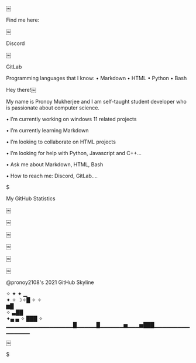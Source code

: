 ￼

Find me here:

￼

Discord

￼

GitLab

Programming languages that I know:
•  Markdown 
•  HTML 
•  Python 
•  Bash 

Hey there!￼

My name is Pronoy Mukherjee and I am self-taught student developer who is passionate about computer science.

• 
I’m currently working on windows 11 related projects

• 
I’m currently learning Markdown

• 
I’m looking to collaborate on HTML projects

• 
I’m looking for help with Python, Javascript and C++...

• 
Ask me about Markdown, HTML, Bash

• 
How to reach me: Discord, GitLab....


$

My GitHub Statistics

￼

￼

￼

￼

￼

￼


 @pronoy2108's 2021 GitHub Skyline          

   ✧    ✦           ✦              ▁               
      ✦  ✧                       ☽✧█      ✧    ✧   
                                  ▆█               
                 ✧               ▃██               
              ✦▄     ▄    ✧      ███      ✧        
▁▁▁▁▁▁▁▁▁▁▁▁▁▁▁▁▁█▁▁▁▁▁█▁▁▁▁▁▁▅▁▁▁▅███▁▁▁▁▁▁▁▁▁▁▁▁▁▁▁




￼


$
